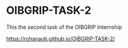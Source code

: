 # OIBGRIP-TASK-2
This the second task of the OIBGRIP Internship

https://rohanauti.github.io/OIBGRIP-TASK-2/
